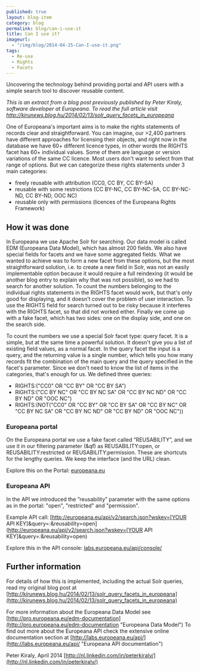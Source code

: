 ```yaml
---
published: true
layout: blog-item
category: blog
permalink: blog/can-i-use-it
title: Can I use it?
imageurl: 
  - "/img/blog/2014-04-25-Can-I-use-it.png"
tags: 
  - Re-use
  - Rights
  - Facets
---
```


Uncovering the technology behind providing portal and API users with a simple search tool to discover reusable content.

<em>This is an extract from a blog post previously published by Peter Kiraly, software developer at Europeana. To read the full article visit <a href="http://kirunews.blog.hu/2014/02/13/solr_query_facets_in_europeana">http://kirunews.blog.hu/2014/02/13/solr_query_facets_in_europeana</a></em>

One of Europeana's important aims is to make the rights statements of records clear and straightforward. You can imagine, our >2,400 partners have different approaches for licensing their objects, and right now in the database we have 60+ different licence types, in other words the RIGHTS facet has 60+ individual values. Some of them are language or version variations of the same CC licence. Most users don't want to select from that range of options. But we can categorize these rights statements under 3 main categories:

- freely reusable with attribution (CC0, CC BY, CC BY-SA)
- reusable with some restrictions (CC BY-NC, CC BY-NC-SA, CC BY-NC-ND, CC BY-ND, OOC NC)
- reusable only with permissions (licences of the Europeana Rights Framework)

## How it was done

In Europeana we use Apache Solr for searching. Our data model is called EDM (Europeana Data Model), which has almost 200 fields. We also have special fields for facets and we have some aggregated fields. What we wanted to achieve was to form a new facet from these options, but the most straightforward solution, i.e. to create a new field in Solr, was not an easily implementable option because it would require a full reindexing (it would be another blog entry to explain why that was not possible), so we had to search for another solution. To count the numbers belonging to the individual rights statements in the RIGHTS facet would work, but that's only good for displaying, and it doesn't cover the problem of user interaction. To use the RIGHTS field for search turned out to be risky because it interferes with the RIGHTS facet, so that did not worked either. Finally we come up with a fake facet, which has two sides: one on the display side, and one on the search side.

To count the numbers we use a special Solr facet type: query facet. It is a simple, but at the same time a powerful solution. It doesn't give you a list of existing field values, as a normal facet. In the query facet the input is a query, and the returning value is a single number, which tells you how many records fit the combination of the main query and the query specified in the facet's parameter. Since we don't need to know the list of items in the categories, that's enough for us. We defined three queries:

- RIGHTS:("CC0" OR "CC BY" OR "CC BY SA")
- RIGHTS:("CC BY NC" OR "CC BY NC SA" OR "CC BY NC ND" OR "CC BY ND" OR "OOC NC")
- RIGHTS:(NOT("CC0" OR "CC BY" OR "CC BY SA" OR "CC BY NC" OR "CC BY NC SA" OR "CC BY NC ND" OR "CC BY ND" OR "OOC NC"))

### Europeana portal

On the Europeana portal we use a fake facet called ”REUSABILITY”, and we use it in our filtering parameter (&qf) as REUSABILITY:open, or REUSABILITY:restricted or REUSABILITY:permission. These are shortcuts for the lengthy queries. We keep the interface (and the URL) clean.

Explore this on the Portal: [europeana.eu](http://www.europeana.eu "Europeana portal")

### Europeana API

In the API we introduced the ”reusability” parameter with the same options as in the portal: "open", "restricted" and "permission".

Example API call: [http://europeana.eu/api/v2/search.json?wskey=[YOUR API KEY]&query=*:*&reusability=open](http://europeana.eu/api/v2/search.json?wskey=[YOUR API KEY]&query=*:*&reusability=open)

Explore this in the API console: [labs.europeana.eu/api/console/](http://labs.europeana.eu/api/console/ "Europeana APi console")


## Further information

For details of how this is implemented, including the actual Solr queries, read my original blog post at [http://kirunews.blog.hu/2014/02/13/solr_query_facets_in_europeana](http://kirunews.blog.hu/2014/02/13/solr_query_facets_in_europeana)

For more information about the Europeana Data Model see [http://pro.europeana.eu/edm-documentation](http://pro.europeana.eu/edm-documentation "Europeana Data Model")
To find out more about the Europeana API check the extensive online documentation section at [http://labs.europeana.eu/api/](http://labs.europeana.eu/api/ "Europeana API documentation")

Peter Kiraly, April 2014
[http://nl.linkedin.com/in/peterkiraly/](http://nl.linkedin.com/in/peterkiraly/)
